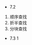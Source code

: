 - 7.2
1. 顺序查找
2. 折半查找
3. 分块查找
- 7.3
1
<!--stackedit_data:
eyJoaXN0b3J5IjpbMTA5Mjc2NDA0NSwtNzI2NTc0MDkwXX0=
-->